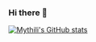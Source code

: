 ### Hi there 👋

<!--
**Mythili007/Mythili007** is a ✨ _special_ ✨ repository because its `README.md` (this file) appears on your GitHub profile.

Here are some ideas to get you started:

- 🔭 I’m currently working on ...
- 🌱 I’m currently learning ...
- 👯 I’m looking to collaborate on ...
- 🤔 I’m looking for help with ...
- 💬 Ask me about ...
- 📫 How to reach me: ...
- 😄 Pronouns: ...
- ⚡ Fun fact: ...
-->

[![Mythili's GitHub stats](https://github-readme-stats.vercel.app/api?username=Mythili007&show_icons=true&theme=radical)](https://github.com/Mythili007/github-readme-stats)
